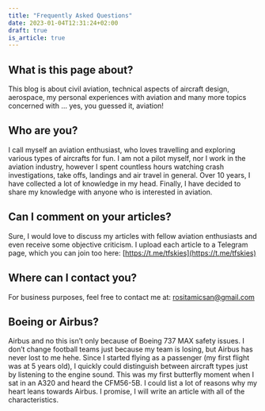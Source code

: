 ```yaml
---
title: "Frequently Asked Questions"
date: 2023-01-04T12:31:24+02:00
draft: true
is_article: true
---
```

## What is this page about?

This blog is about civil aviation, technical aspects of aircraft design, aerospace, my personal experiences with aviation and many more topics concerned with … yes, you guessed it, aviation!

## Who are you?

I call myself an aviation enthusiast, who loves travelling and exploring various types of aircrafts for fun. I am not a pilot myself, nor I work in the aviation industry, however I spent countless hours watching crash investigations, take offs, landings and air travel in general. Over 10 years, I have collected a lot of knowledge in my head. Finally, I have decided to share my knowledge with anyone who is interested in aviation. 

## Can I comment on your articles?

Sure, I would love to discuss my articles with fellow aviation enthusiasts and even receive some objective criticism. I upload each article to a Telegram page, which you can join too here: [https://t.me/tfskies](https://t.me/tfskies)

## Where can I contact you?

For business purposes, feel free to contact me at: rositamicsan@gmail.com

## Boeing or Airbus?

Airbus and no this isn’t only because of Boeing 737 MAX safety issues. I don’t change football teams just because my team is losing, but Airbus has never lost to me hehe. Since I started flying as a passenger (my first flight was at 5 years old), I quickly could distinguish between aircraft types just by listening to the engine sound. This was my first butterfly moment when I sat in an A320 and heard the CFM56-5B. I could list a lot of reasons why my heart leans towards Airbus. I promise, I will write an article with all of the characteristics.

